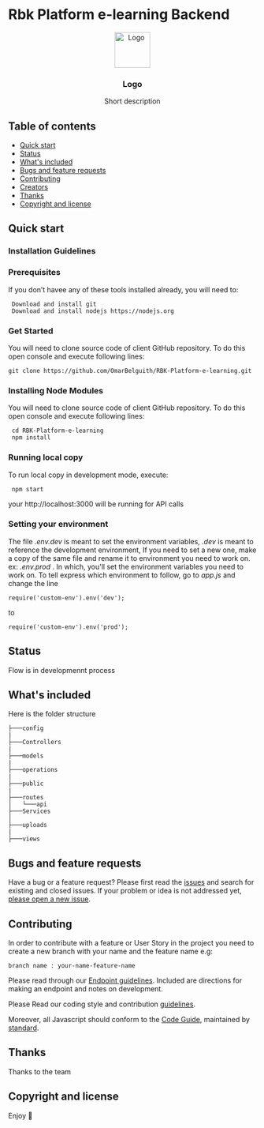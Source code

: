 # Rbk Platform e-learning Backend 

<p align="center">
  <a href="https://example.com/">
    <img src="https://via.placeholder.com/72" alt="Logo" width=72 height=72>
  </a>

  <h3 align="center">Logo</h3>

  <p align="center">
    Short description
  </p>
</p>


## Table of contents

- [Quick start](#quick-start)
- [Status](#status)
- [What's included](#whats-included)
- [Bugs and feature requests](#bugs-and-feature-requests)
- [Contributing](#contributing)
- [Creators](#creators)
- [Thanks](#thanks)
- [Copyright and license](#copyright-and-license)


## Quick start

### Installation Guidelines
### Prerequisites

If you don’t havee any of these tools installed already, you will need to:
```
 Download and install git
 Download and install nodejs https://nodejs.org
```


### Get Started
You will need to clone source code of client GitHub repository. To do this open console and execute following lines:

```shell
git clone https://github.com/OmarBelguith/RBK-Platform-e-learning.git
```
### Installing Node Modules
You will need to clone source code of client GitHub repository. To do this open console and execute following lines:

```
 cd RBK-Platform-e-learning
 npm install
```

### Running local copy
To run local copy in development mode, execute:
```
 npm start
```
your http://localhost:3000 will be running for API calls


### Setting your environment

The file _.env.dev_ is meant to set the environment variables, _.dev_ is meant to reference the development environment,
If you need to set a new one, make a copy of the same file and rename it to environment you need to work on.
ex: _.env.prod_ .
In which, you'll set the environment variables you need to work on.
To tell express which environment to follow, go to _app.js_
and change the line 
```
require('custom-env').env('dev');
```
to
 
```
require('custom-env').env('prod');
```


## Status

Flow is in developmennt process


## What's included

Here is the folder structure

```text
├───config
|
├───Controllers
|
├───models
|
├───operations
|
├───public
|
├───routes
│   └───api
├───Services
│  
├───uploads
|
├───views
```

## Bugs and feature requests

Have a bug or a feature request? Please first read the [issues](https://github.com/OmarBelguith/RBK-Platform-e-learning/issues) and search for existing and closed issues. If your problem or idea is not addressed yet, [please open a new issue](https://github.com/Ogui99/Flow-backend/issues/new).

## Contributing

In order to contribute with a feature or User Story in the project you need to create a new branch with your name and the feature name e.g:
```text
branch name : your-name-feature-name
```

Please read through our [Endpoint guidelines](https://github.com/Ogui99/Flow-backend/blob/dev/ENDPOINT.md). Included are directions for making an endpoint and notes on development.

Please Read our coding style and contribution [guidelines](https://github.com/Ogui99/Flow-backend/blob/dev/GUIDELINES.md).

Moreover, all Javascript should conform to the [Code Guide](https://github.com/Ogui99/Flow-backend/blob/dev/RULES.md), maintained by [standard](https://github.com/standard/standard).


## Thanks

Thanks to the team

## Copyright and license

Enjoy :metal:



